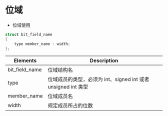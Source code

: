 # 位域

+ 位域使用

```cpp
struct bit_field_name
{
    type member_name : width;
};
```

Elements	|Description
-|-
bit_field_name|	位域结构名
type	|位域成员的类型，必须为 int、signed int 或者 unsigned int 类型
member_name|	位域成员名
width|	规定成员所占的位数